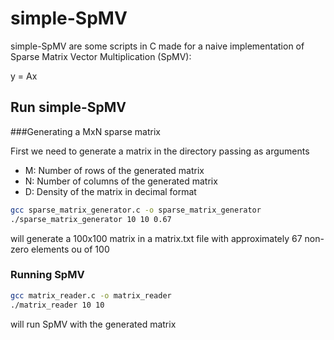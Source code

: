 # simple-SpMV

simple-SpMV are some scripts in C made for a naive implementation of Sparse Matrix Vector Multiplication (SpMV):

y = Ax

## Run simple-SpMV

###Generating a MxN sparse matrix

First we need to generate a matrix in the directory passing as arguments
- M: Number of rows of the generated matrix
- N: Number of columns of the generated matrix
- D: Density of the matrix in decimal format

```bash
gcc sparse_matrix_generator.c -o sparse_matrix_generator
./sparse_matrix_generator 10 10 0.67
```

will generate a 100x100 matrix in a matrix.txt file with approximately 67 non-zero elements ou of 100


### Running SpMV

```bash
gcc matrix_reader.c -o matrix_reader
./matrix_reader 10 10
```

will run SpMV with the generated matrix
